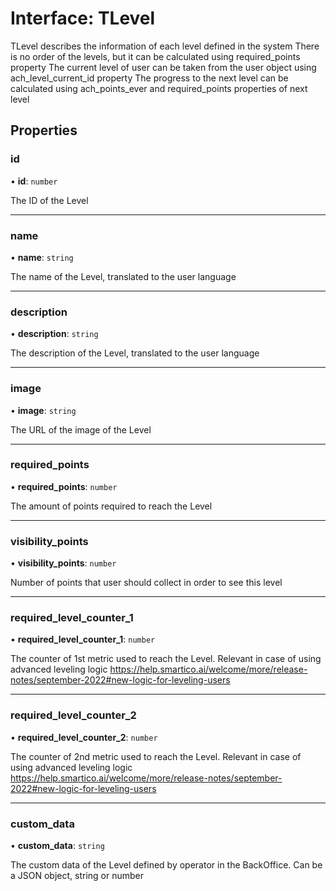 # Interface: TLevel

TLevel describes the information of each level defined in the system
There is no order of the levels, but it can be calculated using required_points property
The current level of user can be taken from the user object using ach_level_current_id property
The progress to the next level can be calculated using ach_points_ever and required_points properties of next level

## Properties

### id

• **id**: `number`

The ID of the Level

___

### name

• **name**: `string`

The name of the Level, translated to the user language

___

### description

• **description**: `string`

The description of the Level, translated to the user language

___

### image

• **image**: `string`

The URL of the image of the Level

___

### required\_points

• **required\_points**: `number`

The amount of points required to reach the Level

___

### visibility\_points

• **visibility\_points**: `number`

Number of points that user should collect in order to see this level

___

### required\_level\_counter\_1

• **required\_level\_counter\_1**: `number`

The counter of 1st metric used to reach the Level.
Relevant in case of using advanced leveling logic
https://help.smartico.ai/welcome/more/release-notes/september-2022#new-logic-for-leveling-users

___

### required\_level\_counter\_2

• **required\_level\_counter\_2**: `number`

The counter of 2nd metric used to reach the Level.
Relevant in case of using advanced leveling logic
https://help.smartico.ai/welcome/more/release-notes/september-2022#new-logic-for-leveling-users

___

### custom\_data

• **custom\_data**: `string`

The custom data of the Level defined by operator in the BackOffice. Can be a JSON object, string or number
